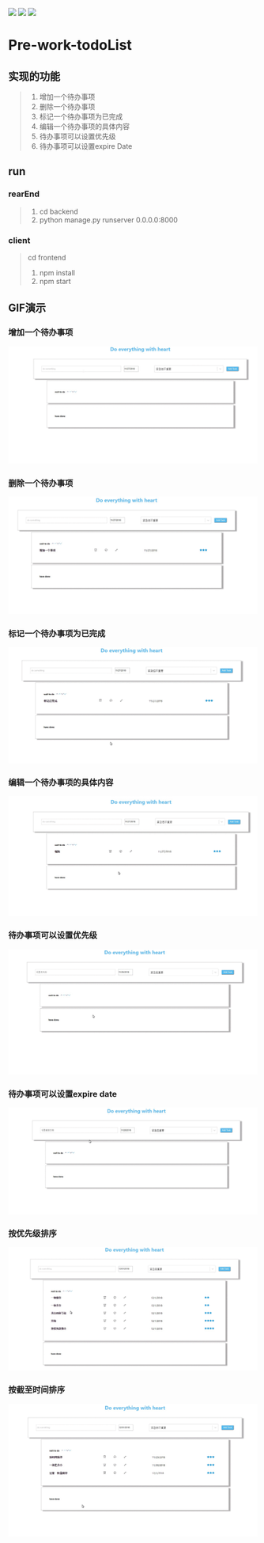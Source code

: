 <p>
<a href="https://www.python.org/downloads/release/python-2715/"><img src="https://img.shields.io/badge/python-2.7.15-blue.svg"></a>
<a href="https://docs.djangoproject.com/en/2.1/releases/1.8.19/"><img src="https://img.shields.io/badge/django-1.8.19-blue.svg"></a>
<a href="https://www.django-rest-framework.org/"><img src="https://img.shields.io/badge/DRF-3.5.4-blue.svg"></a>
</p>


# Pre-work-todoList
## 实现的功能
> 1. 增加一个待办事项
> 2. 删除一个待办事项
> 3. 标记一个待办事项为已完成
> 4. 编辑一个待办事项的具体内容
> 5. 待办事项可以设置优先级
> 6. 待办事项可以设置expire Date


## run
 ### rearEnd
 > 1.    cd backend
 > 2.    python manage.py runserver 0.0.0.0:8000
 ### client
 > cd frontend
 > 1.    npm install
 > 2.    npm start
## GIF演示
### 增加一个待办事项
![image](https://github.com/yewenjunfighting/Pre-work-todoList/blob/master/screenShots/addItem.gif)
### 删除一个待办事项
![image](https://github.com/yewenjunfighting/Pre-work-todoList/blob/master/screenShots/delItem.gif)
### 标记一个待办事项为已完成
![image](https://github.com/yewenjunfighting/Pre-work-todoList/blob/master/screenShots/isDone.gif)
### 编辑一个待办事项的具体内容
![image](https://github.com/yewenjunfighting/Pre-work-todoList/blob/master/screenShots/editItem.gif)
### 待办事项可以设置优先级
![image](https://github.com/yewenjunfighting/Pre-work-todoList/blob/master/screenShots/setPriority.gif)
### 待办事项可以设置expire date
![image](https://github.com/yewenjunfighting/Pre-work-todoList/blob/master/screenShots/setDate.gif)
### 按优先级排序
![image](https://github.com/yewenjunfighting/Pre-work-todoList/blob/master/screenShots/sortPriority.gif)
### 按截至时间排序
![image](https://github.com/yewenjunfighting/Pre-work-todoList/blob/master/screenShots/sortDate.gif)
